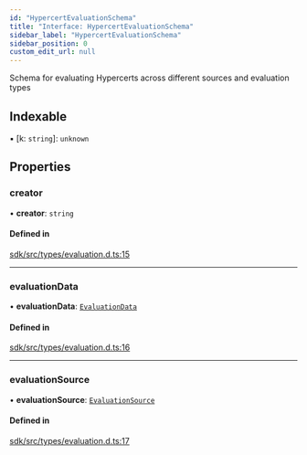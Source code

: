 ```yaml
---
id: "HypercertEvaluationSchema"
title: "Interface: HypercertEvaluationSchema"
sidebar_label: "HypercertEvaluationSchema"
sidebar_position: 0
custom_edit_url: null
---
```


Schema for evaluating Hypercerts across different sources and evaluation types

## Indexable

▪ [k: `string`]: `unknown`

## Properties

### creator

• **creator**: `string`

#### Defined in

[sdk/src/types/evaluation.d.ts:15](https://github.com/hypercerts-org/hypercerts/blob/473cc51/sdk/src/types/evaluation.d.ts#L15)

---

### evaluationData

• **evaluationData**: [`EvaluationData`](../modules.md#evaluationdata)

#### Defined in

[sdk/src/types/evaluation.d.ts:16](https://github.com/hypercerts-org/hypercerts/blob/473cc51/sdk/src/types/evaluation.d.ts#L16)

---

### evaluationSource

• **evaluationSource**: [`EvaluationSource`](../modules.md#evaluationsource)

#### Defined in

[sdk/src/types/evaluation.d.ts:17](https://github.com/hypercerts-org/hypercerts/blob/473cc51/sdk/src/types/evaluation.d.ts#L17)
